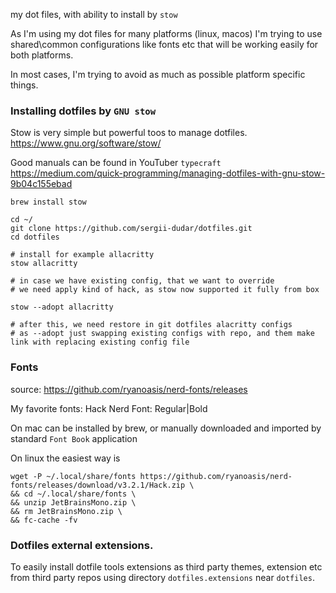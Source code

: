my dot files, with ability to install by `stow`

As I'm using my dot files for many platforms (linux, macos)
I'm trying to use shared\common configurations like fonts etc
that will be working easily for both platforms.

In most cases, I'm trying to avoid as much as possible platform specific things.

### Installing dotfiles by `GNU stow`
Stow is very simple but powerful toos to manage dotfiles.
https://www.gnu.org/software/stow/

Good manuals can be found in YouTuber `typecraft`
https://medium.com/quick-programming/managing-dotfiles-with-gnu-stow-9b04c155ebad

```
brew install stow

cd ~/
git clone https://github.com/sergii-dudar/dotfiles.git
cd dotfiles

# install for example allacritty
stow allacritty

# in case we have existing config, that we want to override
# we need apply kind of hack, as stow now supported it fully from box

stow --adopt allacritty

# after this, we need restore in git dotfiles alacritty configs
# as --adopt just swapping existing configs with repo, and them make link with replacing existing config file 

```

### Fonts
source: https://github.com/ryanoasis/nerd-fonts/releases

My favorite fonts: Hack Nerd Font: Regular|Bold

On mac can be installed by brew, or manually downloaded and imported by standard `Font Book` application

On linux the easiest way is
```
wget -P ~/.local/share/fonts https://github.com/ryanoasis/nerd-fonts/releases/download/v3.2.1/Hack.zip \
&& cd ~/.local/share/fonts \
&& unzip JetBrainsMono.zip \
&& rm JetBrainsMono.zip \
&& fc-cache -fv

```

### Dotfiles external extensions.
To easily install dotfile tools extensions as third party themes, extension etc
from third party repos using directory `dotfiles.extensions` near `dotfiles`.